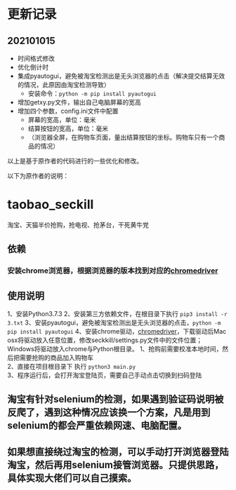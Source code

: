 # 更新记录

## 202101015
- 时间格式修改
- 优化倒计时  
- 集成pyautogui，避免被淘宝检测出是无头浏览器的点击（解决提交结算无效的情况，此原因由淘宝检测导致）
    - 安装命令：```python -m pip install pyautogui```
- 增加getxy.py文件，输出自己电脑屏幕的宽高  
- 增加四个参数，config.ini文件中配置
  - 屏幕的宽高，单位：毫米
  - 结算按钮的宽高，单位：毫米
  - （浏览器全屏，在购物车页面，量出结算按钮的坐标。购物车只有一个商品的情况）



以上是基于原作者的代码进行的一些优化和修改。  

以下为原作者的说明：

# taobao_seckill
淘宝、天猫半价抢购，抢电视、抢茅台，干死黄牛党
## 依赖
### 安装chrome浏览器，根据浏览器的版本找到对应的[chromedriver](http://npm.taobao.org/mirrors/chromedriver/)

## 使用说明
1、安装Python3.7.3
2、安装第三方依赖文件，在根目录下执行 ```pip3 install -r 3.txt```
3、安装pyautogui，避免被淘宝检测出是无头浏览器的点击，```python -m pip install pyautogui```
4、安装chrome驱动，[chromedriver](http://npm.taobao.org/mirrors/chromedriver/)，下载驱动后Mac osx将驱动放入任意位置，修改seckkill/settings.py文件中的文件位置；Windows将驱动放入chrome与Python根目录。
1、抢购前需要校准本地时间，然后把需要抢购的商品加入购物车  
2、直接在项目根目录下 执行 ```python3 main.py```  
3、程序运行后，会打开淘宝登陆页，需要自己手动点击切换到扫码登陆  

## 淘宝有针对selenium的检测，如果遇到验证码说明被反爬了，遇到这种情况应该换一个方案，凡是用到selenium的都会严重依赖网速、电脑配置。
## 如果想直接绕过淘宝的检测，可以手动打开浏览器登陆淘宝，然后再用selenium接管浏览器。只提供思路，具体实现大佬们可以自己摸索。

